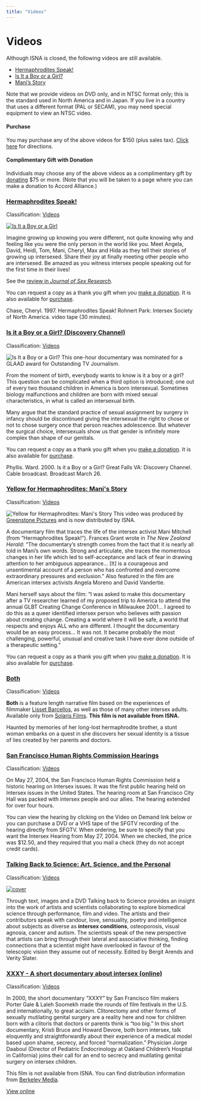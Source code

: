 ```yaml
---
title: "Videos"
---
```


# Videos

Although ISNA is closed, the following videos are still available.

*   [Hermaphrodites Speak!][2]
*   [Is It a Boy or a Girl?][3]
*   [Mani’s Story][4]

Note that we provide videos on DVD only, and in NTSC format only; this is the standard used in North America and in Japan. If you live in a country that uses a different format (PAL or SECAM), you may need special equipment to view an NTSC video.

#### Purchase

You may purchase any of the above videos for $150 (plus sales tax). [Click here][5] for directions.

#### Complimentary Gift with Donation

Individuals may choose any of the above videos as a complimentary gift by [donating][6] $75 or more. (Note that you will be taken to a page where you can make a donation to Accord Alliance.)

### [Hermaphrodites Speak!][7]

Classification: [Videos][8]

[![Is It a Boy or a Girl](/img/store/herms-group.jpg)][9]

Imagine growing up knowing you were different, not quite knowing why and feeling like you were the only person in the world like you. Meet Angela, David, Heidi, Tom, Mani, Cheryl, Max and Hida as they tell their stories of growing up intersexed. Share their joy at finally meeting other people who are intersexed. Be amazed as you witness intersex people speaking out for the first time in their lives!

See the [review in _Journal of Sex Research_][10].  

You can request a copy as a thank you gift when you [make a donation][11]. It is also available for [purchase][12].

Chase, Cheryl. 1997. Hermaphrodites Speak! Rohnert Park: Intersex Society of North America. video tape (30 minutes).

### [Is it a Boy or a Girl? (Discovery Channel)][13]

Classification: [Videos][14]

![Is It a Boy or a Girl?](/img/books/discovery.jpg) This one-hour documentary was nominated for a GLAAD award for Outstanding TV Journalism.

From the moment of birth, everybody wants to know is it a boy or a girl? This question can be complicated when a third option is introduced; one out of every two thousand children in America is born intersexual. Sometimes biology malfunctions and children are born with mixed sexual characteristics, in what is called an intersexual birth.

Many argue that the standard practice of sexual assignment by surgery in infancy should be discontinued giving the intersexual the right to chose or not to chose surgery once that person reaches adolescence. But whatever the surgical choice, intersexuals show us that gender is infinitely more complex than shape of our genitals.

You can request a copy as a thank you gift when you [make a donation][15]. It is also available for [purchase][16].

Phyllis. Ward. 2000. Is it a Boy or a Girl? Great Falls VA: Discovery Channel. Cable broadcast. Broadcast March 26.

### [Yellow for Hermaphrodites: Mani's Story][17]

Classification: [Videos][18]

![Yellow for Hermaphrodites: Mani's Story](/img/store/manistory_c.jpg) This video was produced by [Greenstone Pictures][19] and is now distributed by ISNA.

A documentary film that traces the life of the intersex activist Mani Mitchell (from “Hermaphrodites Speak!”). Frances Grant wrote in _The New Zealand Herald_: “The documentary’s strength comes from the fact that it is nearly all told in Mani’s own words. Strong and articulate, she traces the momentous changes in her life which led to self-acceptance and lack of fear in drawing attention to her ambiguous appearance… \[It\] is a courageous and unsentimental account of a person who has confronted and overcome extraordinary pressures and exclusion.” Also featured in the film are American intersex activists Angela Moreno and David Vandertie. 

  
Mani herself says about the film: “I was asked to make this documentary after a TV researcher learned of my proposed trip to America to attend the annual GLBT Creating Change Conference in Milwaukee 2001… I agreed to do this as a queer identified intersex person who believes with passion about creating change. Creating a world where it will be safe, a world that respects and enjoys ALL who are different. I thought the documentary would be an easy process… It was not. It became probably the most challenging, powerful, unusual and creative task I have ever done outside of a therapeutic setting.”

You can request a copy as a thank you gift when you [make a donation][20]. It is also available for [purchase][21].

### [Both][22]

Classification: [Videos][23]

**Both** is a feature length narrative film based on the experiences of filmmaker [Lisset Barcellos][24], as well as those of many other intersex adults. Available only from [Solaris Films][25]. **This film is not available from ISNA.**

Haunted by memories of her long-lost hermaphrodite brother, a stunt woman embarks on a quest in she discovers her sexual identity is a tissue of lies created by her parents and doctors.

### [San Francisco Human Rights Commission Hearings][26]

Classification: [Videos][27]

On May 27, 2004, the San Francisco Human Rights Commission held a historic hearing on Intersex issues. It was the first public hearing held on Intersex issues in the United States. The hearing room at San Francisco City Hall was packed with intersex people and our allies. The hearing extended for over four hours.

You can view the hearing by clicking on the Video on Demand link below or you can purchase a DVD or a VHS tape of the SFGTV recording of the hearing directly from SFGTV. When ordering, be sure to specify that you want the Intersex Hearing from May 27, 2004. When we checked, the price was $12.50, and they required that you mail a check (they do not accept credit cards).

### [Talking Back to Science: Art, Science, and the Personal][28]

Classification: [Videos][29]

[![cover](/img/books/talkingback.jpg)][30]

Through text, images and a DVD Talking back to Science provides an insight into the work of artists and scientists collaborating to explore biomedical science through performance, film and video. The artists and their contributors speak with candour, love, sensuality, poetry and intelligence about subjects as diverse as **intersex conditions**, osteoporosis, visual agnosia, cancer and autism. The scientists speak of the new perspective that artists can bring through their lateral and associative thinking, finding connections that a scientist might have overlooked in favour of the telescopic vision they assume out of necessity. Edited by Bergit Arends and Verity Slater.

### [XXXY - A short documentary about intersex (online)][31]

Classification: [Videos][32]

In 2000, the short documentary “XXXY” by San Francisco film makers Porter Gale & Laleh Soomekh made the rounds of film festivals in the U.S. and internationally, to great acclaim. Clitorectomy and other forms of sexually mutilating genital surgery are a reality here and now for children born with a clitoris that doctors or parents think is “too big.” In this short documentary, Kristi Bruce and Howard Devore, both born intersex, talk eloquently and straightforwardly about their experience of a medical model based upon shame, secrecy, and forced “normalization.” Physician Jorge Daaboul (Director of Pediatric Endocrinology at Oakland Children’s Hospital in California) joins their call for an end to secrecy and mutilating genital surgery on intersex children.

This film is not available from ISNA. You can find distribution information from [Berkeley Media][33].

[View online][34]


[1]: /taxonomy/term/7
[2]: /videos/hermaphrodites_speak
[3]: /videos/boy_or_girl
[4]: /videos/mani
[5]: /videos/purchase
[6]: /donate
[7]: /videos/hermaphrodites_speak
[8]: /videos
[9]: /donate
[10]: http://www.findarticles.com/cf_0/m2372/3_37/68273932/p1/article.jhtml?term=hermaphroditism
[11]: /donate
[12]: /videos/purchase
[13]: /videos/boy_or_girl
[14]: /videos
[15]: /donate
[16]: /videos/purchase
[17]: /videos/mani
[18]: /videos
[19]: http://www.greenstonepictures.com
[20]: /donate
[21]: /videos/purchase
[22]: /videos/both
[23]: /videos
[24]: /node/32
[25]: http://www.solaris-films.com/
[26]: /videos/sf_hrc_hearing
[27]: /videos
[28]: /books/talking_back
[29]: /videos
[30]: http://www.cornerhouse.co.uk/publications/search.asp?all=yes&sk=talking+back&x=0&y=0
[31]: /videos/xxxy
[32]: /videos
[33]: http://www.berkeleymedia.com/catalog/berkeleymedia/films/womens_studies_gender_studies/gay_lesbian_transgender_issues/xxxy
[34]: /files/xxxy.mov
